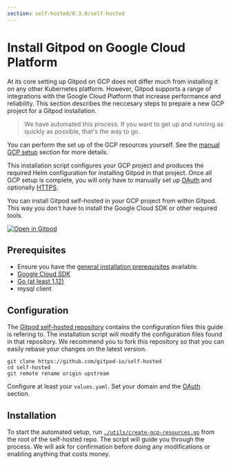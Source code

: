 ```yaml
---
section: self-hosted/0.3.0/self-hosted
---
```


<script context="module">
  export const prerender = true;
</script>

# Install Gitpod on Google Cloud Platform

At its core setting up Gitpod on GCP does not differ much from installing it on any other Kubernetes platform.
However, Gitpod supports a range of integrations with the Google Cloud Platform that increase performance and reliability.
This section describes the neccesary steps to prepare a new GCP project for a Gitpod installation.

> We have automated this process. If you want to get up and running as quickly as possible, that's the way to go.

You can perform the set up of the GCP resources yourself. See the [manual GCP setup](./install-on-gcp-manual) section for more details.

This installation script configures your GCP project and produces the required Helm configuration for installing Gitpod in that project.
Once all GCP setup is complete, you will only have to manually set up [OAuth](./oauth) and optionally [HTTPS](./https-certs).

You can install Gitpod self-hosted in your GCP project from within Gitpod. This way you don't have to install the Google Cloud SDK or other required tools.

[![Open in Gitpod](https://gitpod.io/button/open-in-gitpod.svg)](https://gitpod.io/#https://github.com/gitpod-io/self-hosted)

## Prerequisites

- Ensure you have the [general installation prerequisites](./prepare-installation) available.
- [Google Cloud SDK](https://cloud.google.com/sdk/install)
- [Go (at least 1.12)](https://golang.org/doc/install)
- mysql client

## Configuration

The [Gitpod self-hosted repository](https://github.com/gitpod-io/self-hosted) contains the configuration files this guide is refering to.
The installation script will modify the configuration files found in that repository.
We recommend you to fork this repository so that you can easily rebase your changes on the latest version.

```
git clone https://github.com/gitpod-io/self-hosted
cd self-hosted
git remote rename origin upstream
```

Configure at least your `values.yaml`. Set your domain and the [OAuth](./oauth) section.

## Installation

To start the automated setup, run [`./utils/create-gcp-resources.go`](https://github.com/gitpod-io/self-hosted/blob/master/utils/create-gcp-resources.go) from the root of the self-hosted repo.
The script will guide you through the process. We will ask for confirmation before doing any modifications or enabling anything that costs money.

